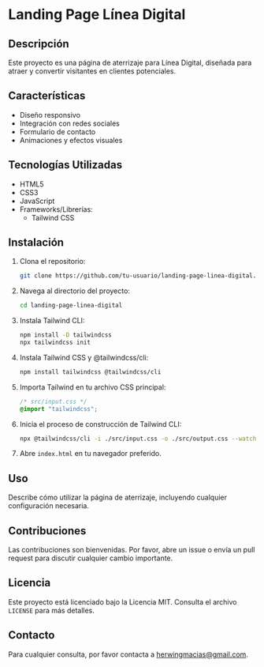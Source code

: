 # Landing Page Línea Digital

## Descripción
Este proyecto es una página de aterrizaje para Línea Digital, diseñada para atraer y convertir visitantes en clientes potenciales.

## Características
- Diseño responsivo
- Integración con redes sociales
- Formulario de contacto
- Animaciones y efectos visuales

## Tecnologías Utilizadas
- HTML5
- CSS3
- JavaScript
- Frameworks/Librerías:
  - Tailwind CSS

## Instalación
1. Clona el repositorio:
    ```bash
    git clone https://github.com/tu-usuario/landing-page-linea-digital.git
    ```
2. Navega al directorio del proyecto:
    ```bash
    cd landing-page-linea-digital
    ```
3. Instala Tailwind CLI:
    ```bash
    npm install -D tailwindcss
    npx tailwindcss init
    ```
4. Instala Tailwind CSS y @tailwindcss/cli:
    ```bash
    npm install tailwindcss @tailwindcss/cli
    ```
5. Importa Tailwind en tu archivo CSS principal:
    ```css
    /* src/input.css */
    @import "tailwindcss";
    ```
6. Inicia el proceso de construcción de Tailwind CLI:
    ```bash
    npx @tailwindcss/cli -i ./src/input.css -o ./src/output.css --watch
    ```
7. Abre `index.html` en tu navegador preferido.

## Uso
Describe cómo utilizar la página de aterrizaje, incluyendo cualquier configuración necesaria.

## Contribuciones
Las contribuciones son bienvenidas. Por favor, abre un issue o envía un pull request para discutir cualquier cambio importante.

## Licencia
Este proyecto está licenciado bajo la Licencia MIT. Consulta el archivo `LICENSE` para más detalles.

## Contacto
Para cualquier consulta, por favor contacta a [herwingmacias@gmail.com](mailto:herwingmacias@gmail.com).
